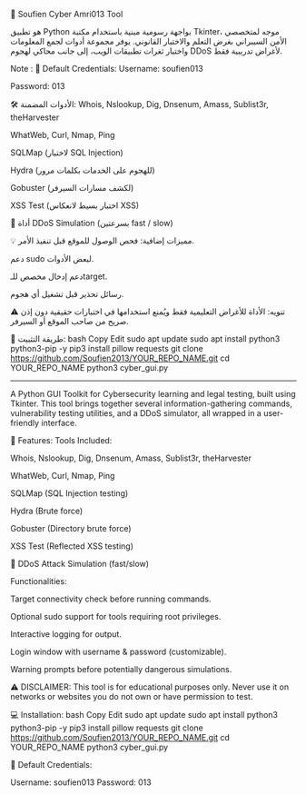 🔐 Soufien Cyber Amri013 Tool

هو تطبيق Python بواجهة رسومية مبنية باستخدام مكتبة Tkinter، موجه لمتخصصي الأمن السيبراني بغرض التعلم والاختبار القانوني.
يوفر مجموعة أدوات لجمع المعلومات واختبار ثغرات تطبيقات الويب، إلى جانب محاكي لهجوم DDoS لأغراض تدريبية فقط.


Note :  🔐 Default Credentials:
Username: soufien013

Password: 013

🛠 الأدوات المضمنة:
Whois, Nslookup, Dig, Dnsenum, Amass, Sublist3r, theHarvester

WhatWeb, Curl, Nmap, Ping

SQLMap (لاختبار SQL Injection)

Hydra (للهجوم على الخدمات بكلمات مرور)

Gobuster (لكشف مسارات السيرفر)

XSS Test (اختبار بسيط لانعكاس XSS)

🧨 أداة DDoS Simulation (بسرعتين fast / slow)

💡 مميزات إضافية:
فحص الوصول للموقع قبل تنفيذ الأمر.

دعم sudo لبعض الأدوات.

دعم إدخال مخصص للـtarget.

رسائل تحذير قبل تشغيل أي هجوم.

⚠️ تنويه: الأداة للأغراض التعليمية فقط ويُمنع استخدامها في اختبارات حقيقية دون إذن صريح من صاحب الموقع أو السيرفر.

📝 طريقة التثبيت:
bash
Copy
Edit
sudo apt update
sudo apt install python3 python3-pip -y
pip3 install pillow requests
git clone https://github.com/Soufien2013/YOUR_REPO_NAME.git
cd YOUR_REPO_NAME
python3 cyber_gui.py
_________________________________________________________________________________________________________
A Python GUI Toolkit for Cybersecurity learning and legal testing, built using Tkinter.
This tool brings together several information-gathering commands, vulnerability testing utilities, and a DDoS simulator, all wrapped in a user-friendly interface.

🔧 Features:
Tools Included:

Whois, Nslookup, Dig, Dnsenum, Amass, Sublist3r, theHarvester

WhatWeb, Curl, Nmap, Ping

SQLMap (SQL Injection testing)

Hydra (Brute force)

Gobuster (Directory brute force)

XSS Test (Reflected XSS testing)

🧨 DDoS Attack Simulation (fast/slow)

Functionalities:

Target connectivity check before running commands.

Optional sudo support for tools requiring root privileges.

Interactive logging for output.

Login window with username & password (customizable).

Warning prompts before potentially dangerous simulations.

⚠️ DISCLAIMER:
This tool is for educational purposes only. Never use it on networks or websites you do not own or have permission to test.

💻 Installation:
bash
Copy
Edit
sudo apt update
sudo apt install python3 python3-pip -y
pip3 install pillow requests
git clone https://github.com/Soufien2013/YOUR_REPO_NAME.git
cd YOUR_REPO_NAME
python3 cyber_gui.py


🔐 Default Credentials:

Username: soufien013
Password: 013
